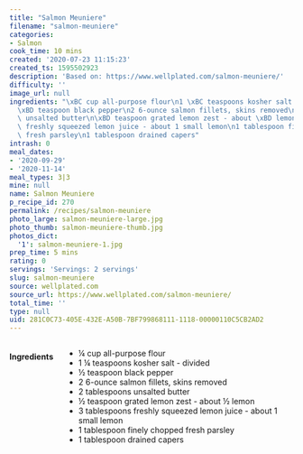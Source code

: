 ```yaml
---
title: "Salmon Meuniere"
filename: "salmon-meuniere"
categories:
- Salmon
cook_time: 10 mins
created: '2020-07-23 11:15:23'
created_ts: 1595502923
description: 'Based on: https://www.wellplated.com/salmon-meuniere/'
difficulty: ''
image_url: null
ingredients: "\xBC cup all-purpose flour\n1 \xBC teaspoons kosher salt - divided\n\
  \xBD teaspoon black pepper\n2 6-ounce salmon fillets, skins removed\n2 tablespoons\
  \ unsalted butter\n\xBD teaspoon grated lemon zest - about \xBD lemon\n3 tablespoons\
  \ freshly squeezed lemon juice - about 1 small lemon\n1 tablespoon finely chopped\
  \ fresh parsley\n1 tablespoon drained capers"
intrash: 0
meal_dates:
- '2020-09-29'
- '2020-11-14'
meal_types: 3|3
mine: null
name: Salmon Meuniere
p_recipe_id: 270
permalink: /recipes/salmon-meuniere
photo_large: salmon-meuniere-large.jpg
photo_thumb: salmon-meuniere-thumb.jpg
photos_dict:
  '1': salmon-meuniere-1.jpg
prep_time: 5 mins
rating: 0
servings: 'Servings: 2 servings'
slug: salmon-meuniere
source: wellplated.com
source_url: https://www.wellplated.com/salmon-meuniere/
total_time: ''
type: null
uid: 281C0C73-405E-432E-A50B-7BF799868111-1118-00000110C5CB2AD2
---
```

<div class="large-8 medium-7 columns" id="writeup">	</div><!-- #writeup -->
</div><!-- #row-one -->
<div class="row" id="row-two">	<div class="medium-4 small-5 columns" id="ingredients"><h4>Ingredients</h4><div class="box box-ingredients content"><ul>
<li>¼ cup all-purpose flour</li>
<li>1 ¼ teaspoons kosher salt - divided</li>
<li>½ teaspoon black pepper</li>
<li>2 6-ounce salmon fillets, skins removed</li>
<li>2 tablespoons unsalted butter</li>
<li>½ teaspoon grated lemon zest - about ½ lemon</li>
<li>3 tablespoons freshly squeezed lemon juice - about 1 small lemon</li>
<li>1 tablespoon finely chopped fresh parsley</li>
<li>1 tablespoon drained capers</li>
</ul>
</div>	</div>	<div class="medium-6 small-7 columns" id="directions">	</div>
